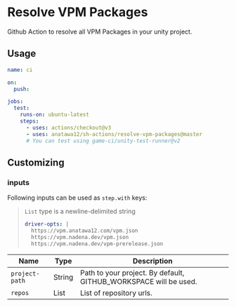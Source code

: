 # Resolve VPM Packages

Github Action to resolve all VPM Packages in your unity project.

## Usage

```yaml
name: ci

on:
  push:

jobs:
  test:
    runs-on: ubuntu-latest
    steps:
      - uses: actions/checkout@v3
      - uses: anatawa12/sh-actions/resolve-vpm-packages@master
      # You can test using game-ci/unity-test-runner@v2
```

## Customizing

### inputs

Following inputs can be used as `step.with` keys:

> `List` type is a newline-delimited string
> ```yaml
> driver-opts: |
>   https://vpm.anatawa12.com/vpm.json
>   https://vpm.nadena.dev/vpm.json
>   https://vpm.nadena.dev/vpm-prerelease.json
> ```

| Name           | Type   | Description                                                      |
|----------------|--------|------------------------------------------------------------------|
| `project-path` | String | Path to your project. By default, GITHUB_WORKSPACE will be used. |
| `repos`        | List   | List of repository urls.                                         |
